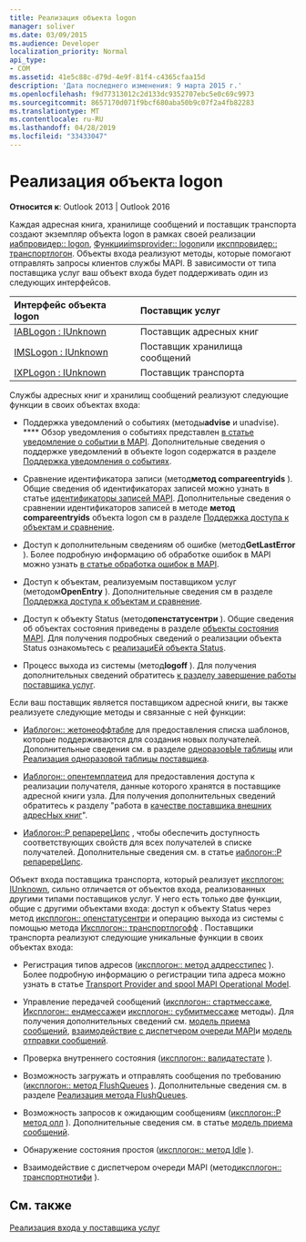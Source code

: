```yaml
---
title: Реализация объекта logon
manager: soliver
ms.date: 03/09/2015
ms.audience: Developer
localization_priority: Normal
api_type:
- COM
ms.assetid: 41e5c88c-d79d-4e9f-81f4-c4365cfaa15d
description: 'Дата последнего изменения: 9 марта 2015 г.'
ms.openlocfilehash: f9d77313012c2d133dc9352707ebc5e0c69c9973
ms.sourcegitcommit: 8657170d071f9bcf680aba50b9c07f2a4fb82283
ms.translationtype: MT
ms.contentlocale: ru-RU
ms.lasthandoff: 04/28/2019
ms.locfileid: "33433047"
---
```

# <a name="implementing-a-logon-object"></a>Реализация объекта logon

  
  
**Относится к**: Outlook 2013 | Outlook 2016 
  
Каждая адресная книга, хранилище сообщений и поставщик транспорта создают экземпляр объекта logon в рамках своей реализации [иабпровидер:: logon](iabprovider-logon.md), [Функцииimsprovider:: logon](imsprovider-logon.md)или [иксппровидер:: транспортлогон](ixpprovider-transportlogon.md). Объекты входа реализуют методы, которые помогают отправлять запросы клиентов службы MAPI. В зависимости от типа поставщика услуг ваш объект входа будет поддерживать один из следующих интерфейсов. 
  
|**Интерфейс объекта logon**|**Поставщик услуг**|
|:-----|:-----|
|[IABLogon : IUnknown](iablogoniunknown.md) <br/> |Поставщик адресных книг  <br/> |
|[IMSLogon : IUnknown](imslogoniunknown.md) <br/> |Поставщик хранилища сообщений  <br/> |
|[IXPLogon : IUnknown](ixplogoniunknown.md) <br/> |Поставщик транспорта  <br/> |
   
Службы адресных книг и хранилищ сообщений реализуют следующие функции в своих объектах входа:
  
- Поддержка уведомлений о событиях (методы**advise** и unadvise). **** Обзор уведомления о событиях представлен [в статье уведомление о событии в MAPI](event-notification-in-mapi.md). Дополнительные сведения о поддержке уведомлений в объекте logon содержатся в разделе [Поддержка уведомления о событиях](supporting-event-notification.md). 
    
- Сравнение идентификатора записи (метод**метод compareentryids** ). Общие сведения об идентификаторах записей можно узнать в статье [идентификаторы записей MAPI](mapi-entry-identifiers.md). Дополнительные сведения о сравнении идентификаторов записей в методе **метод compareentryids** объекта logon см в разделе [Поддержка доступа к объектам и сравнение](supporting-object-access-and-comparison.md).
    
- Доступ к дополнительным сведениям об ошибке (метод**GetLastError** ). Более подробную информацию об обработке ошибок в MAPI можно узнать [в статье обработка ошибок в MAPI](error-handling-in-mapi.md). 
    
- Доступ к объектам, реализуемым поставщиком услуг (методом**OpenEntry** ). Дополнительные сведения см в разделе [Поддержка доступа к объектам и сравнение](supporting-object-access-and-comparison.md).
    
- Доступ к объекту Status (метод**опенстатусентри** ). Общие сведения об объектах состояния приведены в разделе [объекты состояния MAPI](mapi-status-objects.md). Для получения подробных сведений о реализации объекта Status ознакомьтесь с [реализациЕй объекта Status](status-object-implementation.md).
    
- Процесс выхода из системы (метод**logoff** ). Для получения дополнительных сведений обратитесь [к разделу завершение работы поставщика услуг](shutting-down-a-service-provider.md).
    
Если ваш поставщик является поставщиком адресной книги, вы также реализуете следующие методы и связанные с ней функции:
  
- [Иаблогон:: жетонеоффтабле](iablogon-getoneofftable.md) для предоставления списка шаблонов, которые поддерживаются для создания новых получателей. Дополнительные сведения см. в разделе [одноразовЫе таблицы](one-off-tables.md) или [Реализация одноразовой таблицы поставщика](implementing-a-provider-one-off-table.md).
    
- [Иаблогон:: опентемплатеид](iablogon-opentemplateid.md) для предоставления доступа к реализации получателя, данные которого хранятся в поставщике адресной книги узла. Для получения дополнительных сведений обратитесь к разделу "работа в [качестве поставщика внешних адресНых книг](acting-as-a-foreign-address-book-provider.md)". 
    
- [Иаблогон::P репаререЦипс](iablogon-preparerecips.md) , чтобы обеспечить доступность соответствующих свойств для всех получателей в списке получателей. Дополнительные сведения см. в статье [иаблогон::P репаререЦипс](iablogon-preparerecips.md). 
    
Объект входа поставщика транспорта, который реализует [иксплогон: IUnknown](ixplogoniunknown.md), сильно отличается от объектов входа, реализованных другими типами поставщиков услуг. У него есть только две функции, общие с другими объектами входа: доступ к объекту Status через метод [иксплогон:: опенстатусентри](ixplogon-openstatusentry.md) и операцию выхода из системы с помощью метода [Иксплогон:: транспортлогофф](ixplogon-transportlogoff.md) . Поставщики транспорта реализуют следующие уникальные функции в своих объектах входа: 
  
- Регистрация типов адресов ([иксплогон:: метод аддресстипес](ixplogon-addresstypes.md) ). Более подробную информацию о регистрации типа адреса можно узнать в статье [Transport Provider and spool MAPI Operational Model](transport-provider-and-mapi-spooler-operational-model.md).
    
- Управление передачей сообщений ([иксплогон:: стартмессаже](ixplogon-startmessage.md), [Иксплогон:: ендмессаже](ixplogon-endmessage.md)и [иксплогон:: субмитмессаже](ixplogon-submitmessage.md) методы). Для получения дополнительных сведений см. [модель приема сообщений](message-reception-model.md), [взаимодействие с диспетчером очереди MAPI](interacting-with-the-mapi-spooler.md)и [модель отправки сообщений](message-submission-model.md).
    
- Проверка внутреннего состояния ([иксплогон:: валидатестате](ixplogon-validatestate.md) ). 
    
- Возможность загружать и отправлять сообщения по требованию ([иксплогон:: метод FlushQueues](ixplogon-flushqueues.md) ). Дополнительные сведения см. в разделе [Реализация метода FlushQueues](implementing-the-flushqueues-method.md).
    
- Возможность запросов к ожидающим сообщениям ([иксплогон::P метод олл](ixplogon-poll.md) ). Дополнительные сведения см. в статье [модель приема сообщений](message-reception-model.md).
    
- Обнаружение состояния простоя ([иксплогон:: метод Idle](ixplogon-idle.md) ). 
    
- Взаимодействие с диспетчером очереди MAPI (метод[иксплогон:: транспортнотифи](ixplogon-transportnotify.md) ). 
    
## <a name="see-also"></a>См. также



[Реализация входа у поставщика услуг](implementing-service-provider-logon.md)

